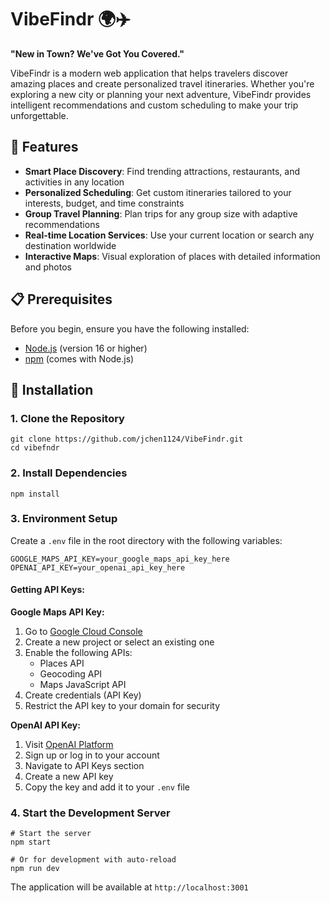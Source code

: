 # VibeFindr 🌍✈️

**"New in Town? We've Got You Covered."**

VibeFindr is a modern web application that helps travelers discover amazing places and create personalized travel itineraries. Whether you're exploring a new city or planning your next adventure, VibeFindr provides intelligent recommendations and custom scheduling to make your trip unforgettable.

## 🚀 Features

- **Smart Place Discovery**: Find trending attractions, restaurants, and activities in any location
- **Personalized Scheduling**: Get custom itineraries tailored to your interests, budget, and time constraints
- **Group Travel Planning**: Plan trips for any group size with adaptive recommendations
- **Real-time Location Services**: Use your current location or search any destination worldwide
- **Interactive Maps**: Visual exploration of places with detailed information and photos

## 📋 Prerequisites

Before you begin, ensure you have the following installed:

- [Node.js](https://nodejs.org/) (version 16 or higher)
- [npm](https://www.npmjs.com/) (comes with Node.js)

## 🚀 Installation

### 1. Clone the Repository

```
git clone https://github.com/jchen1124/VibeFindr.git
cd vibefndr
```

### 2. Install Dependencies

```
npm install
```

### 3. Environment Setup

Create a `.env` file in the root directory with the following variables:

```env
GOOGLE_MAPS_API_KEY=your_google_maps_api_key_here
OPENAI_API_KEY=your_openai_api_key_here
```

#### Getting API Keys:

**Google Maps API Key:**

1. Go to [Google Cloud Console](https://console.cloud.google.com/)
2. Create a new project or select an existing one
3. Enable the following APIs:
   - Places API
   - Geocoding API
   - Maps JavaScript API
4. Create credentials (API Key)
5. Restrict the API key to your domain for security

**OpenAI API Key:**

1. Visit [OpenAI Platform](https://platform.openai.com/)
2. Sign up or log in to your account
3. Navigate to API Keys section
4. Create a new API key
5. Copy the key and add it to your `.env` file

### 4. Start the Development Server

```
# Start the server
npm start

# Or for development with auto-reload
npm run dev
```

The application will be available at `http://localhost:3001`
